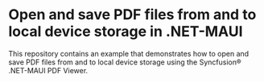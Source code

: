 # Open and save PDF files from and to local device storage in .NET-MAUI

This repository contains an example that demonstrates how to open and save PDF files from and to local device storage using the Syncfusion&reg; .NET-MAUI PDF Viewer.

